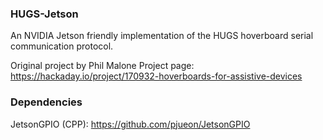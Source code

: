 ### HUGS-Jetson
An NVIDIA Jetson friendly implementation of the HUGS hoverboard serial communication protocol.

Original project by Phil Malone
Project page:  https://hackaday.io/project/170932-hoverboards-for-assistive-devices

### Dependencies
JetsonGPIO (CPP): https://github.com/pjueon/JetsonGPIO
